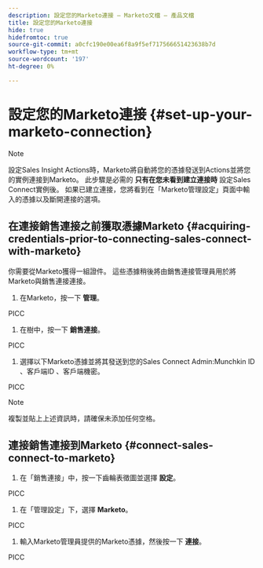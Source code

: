 ```yaml
---
description: 設定您的Marketo連接 — Marketo文檔 — 產品文檔
title: 設定您的Marketo連接
hide: true
hidefromtoc: true
source-git-commit: a0cfc190e00ea6f8a9f5ef717566651423638b7d
workflow-type: tm+mt
source-wordcount: '197'
ht-degree: 0%

---
```


# 設定您的Marketo連接 {#set-up-your-marketo-connection}

>[!NOTE]
>
>設定Sales Insight Actions時，Marketo將自動將您的憑據發送到Actions並將您的實例連接到Marketo。 此步驟是必需的 **只有在您未看到建立連接時** 設定Sales Connect實例後。 如果已建立連接，您將看到在「Marketo管理設定」頁面中輸入的憑據以及斷開連接的選項。

## 在連接銷售連接之前獲取憑據Marketo {#acquiring-credentials-prior-to-connecting-sales-connect-with-marketo}

你需要從Marketo獲得一組證件。 這些憑據稍後將由銷售連接管理員用於將Marketo與銷售連接連接。

1. 在Marketo，按一下 **管理**。

PICC

1. 在樹中，按一下 **銷售連接**。

PICC

1. 選擇以下Marketo憑據並將其發送到您的Sales Connect Admin:Munchkin ID 、客戶端ID 、客戶端機密。

PICC

>[!NOTE]
>
>複製並貼上上述資訊時，請確保未添加任何空格。

## 連接銷售連接到Marketo {#connect-sales-connect-to-marketo}

1. 在「銷售連接」中，按一下齒輪表徵圖並選擇 **設定**。

PICC

1. 在「管理設定」下，選擇 **Marketo**。

PICC

1. 輸入Marketo管理員提供的Marketo憑據，然後按一下 **連接**。

PICC
